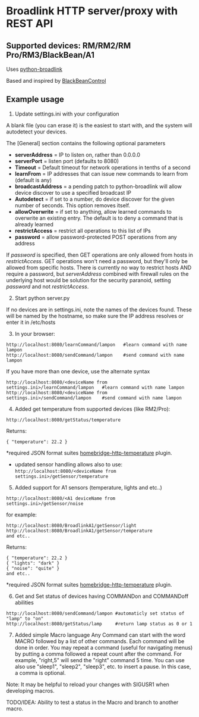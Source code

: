 Broadlink HTTP server/proxy with REST API
==================================
Supported devices: RM/RM2/RM Pro/RM3/BlackBean/A1
-------------------------------------------------

Uses [python-broadlink](https://github.com/mjg59/python-broadlink)

Based and inspired by [BlackBeanControl](https://github.com/davorf/BlackBeanControl)

Example usage
-------------

1) Update settings.ini with your configuration

A blank file (you can erase it) is the easiest to start with, and the system will autodetect your devices.

The [General] section contains the following optional parameters
- **serverAddress** = IP to listen on, rather than 0.0.0.0
- **serverPort** = listen port (defaults to 8080)
- **Timeout** = Default timeout for network operations in tenths of a second
- **learnFrom** = IP addresses that can issue new commands to learn from (default is any)
- **broadcastAddress** = a pending patch to python-broadlink will allow device discover to use a specified broadcast IP
- **Autodetect** = if set to a number, do device discover for the given number of seconds.  This option removes itself.
- **allowOverwrite** = if set to anything, allow learned commands to overwrite an existing entry.  The default is to deny a command that is already learned
- **restrictAccess** = restrict all operations to this list of IPs
- **password** = allow password-protected POST operations from any address

If _password_ is specified, then GET operations are only allowed from hosts in _restrictAccess_.  GET operations won't need a password, but they'll only be allowed from specific hosts.  There is currently no way to restrict hosts AND require a password, but _serverAddress_ combined with firewall rules on the underlying host would be solution for the security paranoid, setting _password_ and not _restrictAccess_.

2) Start python server.py

If no devices are in settings.ini, note the names of the devices found.  These
will be named by the hostname, so make sure the IP address resolves or enter
it in /etc/hosts

3) In your browser:
```
http://localhost:8080/learnCommand/lampon   #learn command with name lampon
http://localhost:8080/sendCommand/lampon    #send command with name lampon
```
If you have more than one device, use the alternate syntax
```
http://localhost:8080/<deviceName from settings.ini>/learnCommand/lampon   #learn command with name lampon
http://localhost:8080/<deviceName from settings.ini>/sendCommand/lampon    #send command with name lampon
```

4) Added get temperature from supported devices (like RM2/Pro):
```
http://localhost:8080/getStatus/temperature
```
Returns:
```
{ "temperature": 22.2 } 
```
*required JSON format suites [homebridge-http-temperature](https://github.com/metbosch/homebridge-http-temperature) plugin.
* updated sensor handling allows also to use: ```http://localhost:8080/<deviceName from settings.ini>/getSensor/temperature```

5) Added support for A1 sensors (temperature, lights and etc..)
```
http://localhost:8080/<A1 deviceName from settings.ini>/getSensor/noise
```
for example:
```
http://localhost:8080/BroadlinkA1/getSensor/light
http://localhost:8080/BroadlinkA1/getSensor/temperature
and etc..
```
Returns:
```
{ "temperature": 22.2 } 
{ "lights": "dark" } 
{ "noise": "quite" } 
and etc..
```
*required JSON format suites [homebridge-http-temperature](https://github.com/metbosch/homebridge-http-temperature) plugin.

6) Get and Set status of devices having COMMANDon and COMMANDoff abilities
```
http://localhost:8080/sendCommand/lampon #automaticly set status of "lamp" to "on"
http://localhost:8080/getStatus/lamp     #return lamp status as 0 or 1
```

7) Added simple Macro language
Any Command can start with the word MACRO followed by a list of other commands.
Each command will be done in order.  You may repeat a command (useful for 
navigating menus) by putting a comma followed a repeat count after the command.
For example, "right,5" will send the "right" command 5 time. You can use also 
use "sleep1", "sleep2", "sleep3", etc. to insert a pause.  In this case,
a comma is optional.

Note: It may be helpful to reload your changes with SIGUSR1 when developing
macros.

TODO/IDEA: Ability to test a status in the Macro and branch to another macro.
